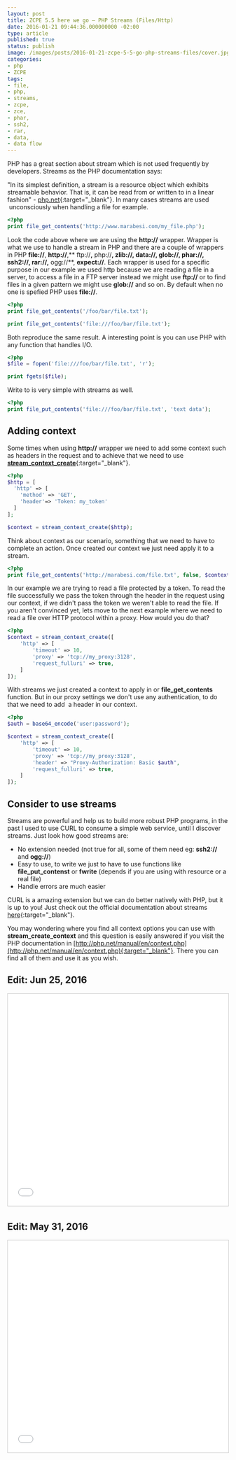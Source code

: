 ```yaml
---
layout: post
title: ZCPE 5.5 here we go – PHP Streams (Files/Http)
date: 2016-01-21 09:44:36.000000000 -02:00
type: article
published: true
status: publish
image: /images/posts/2016-01-21-zcpe-5-5-go-php-streams-files/cover.jpg
categories:
- php
- ZCPE
tags:
- file,
- php,
- streams,
- zcpe,
- zce,
- phar,
- ssh2,
- rar,
- data,
- data flow
---
```


PHP has a great section about stream which is not used frequently by developers.
Streams as the PHP documentation says:

"In its simplest definition, a stream is a resource object which exhibits
streamable behavior. That is, it can be read from or written to in a linear
fashion" - [php.net](http://php.net/manual/en/intro.stream.php){:target="_blank"}.
In many cases streams are used  unconsciously when handling a file for example.

```php
<?php
print file_get_contents('http://www.marabesi.com/my_file.php');
```

Look the code above where we are using the **http://** wrapper. Wrapper is what we use to handle a stream in PHP and there are a couple of wrappers in PHP **file://**, **http://**,** ftp://**,** php://**, **zlib://**, **data://**, **glob://**, **phar://**, **ssh2://**, **rar://**,** ogg://**, **expect://**. Each wrapper is used for a specific purpose in our example we used http because we are reading a file in a server, to access a file in a FTP server instead we might use **ftp://** or to find files in a given pattern we might use **glob://** and so on.
By default when no one is spefied PHP uses **file://**.

```php
<?php
print file_get_contents('/foo/bar/file.txt');

print file_get_contents('file:///foo/bar/file.txt');
```

Both reproduce the same result. A interesting point is you can use PHP with any
function that handles I/O.

```php
<?php
$file = fopen('file:///foo/bar/file.txt', 'r');

print fgets($file);
```

Write to is very simple with streams as well.

```php
<?php
print file_put_contents('file:///foo/bar/file.txt', 'text data');
```

## Adding context

Some times when using **http://** wrapper we need to add some context such as
headers in the request and to achieve that we need to use
[**stream_context_create**](http://php.net/manual/en/function.stream-context-create.php){:target="_blank"}.

```php
<?php
$http = [
  'http' => [
    'method' => 'GET',
    'header'=> 'Token: my_token'
  ]
];

$context = stream_context_create($http);
```

Think about context as our scenario, something that we need to have to complete
an action. Once created our context we just need apply it to a stream.

```php
<?php
print file_get_contents('http://marabesi.com/file.txt', false, $context);
```

In our example we are trying to read a file protected by a token. To read the
file successfully we pass the token through the header in the request using our
context, if we didn't pass the token we weren't able to read the file. If you
aren't convinced yet, lets move to the next example where we need to read a file
over HTTP protocol within a proxy. How would you do that?

```php
<?php
$context = stream_context_create([
    'http' => [
        'timeout' => 10,
        'proxy' => 'tcp://my_proxy:3128',
        'request_fulluri' => true,
    ]
]);
```

With streams we just created a context to apply in or **file_get_contents**
function. But in our proxy settings we don't use any authentication, to do that
we need to add  a header in our context.

```php
<?php
$auth = base64_encode('user:password');

$context = stream_context_create([
    'http' => [
        'timeout' => 10,
        'proxy' => 'tcp://my_proxy:3128',
        'header' => "Proxy-Authorization: Basic $auth",
        'request_fulluri' => true,
    ]
]);
```

## Consider to use streams

Streams are powerful and help us to build more robust PHP programs, in the past
I used to use CURL to consume a simple web service, until I discover streams.
Just look how good streams are:

- No extension needed (not true for all, some of them need eg: **ssh2://** and **ogg://**)
- Easy to use, to write we just to have to use functions like **file_put_contenst** or **fwrite** (depends if you are using with resource or a real file)
- Handle errors are much easier

CURL is a amazing extension but we can do better natively with PHP, but it is
up to you! Just check out the official documentation about streams
[here](http://php.net/manual/en/wrappers.php){:target="_blank"}.

You may wondering where you find all context options you can use with
**stream_create_context** and this question is easily answered if you visit the
PHP documentation in
[http://php.net/manual/en/context.php](http://php.net/manual/en/context.php){:target="_blank"}.
There you can find all of them and use it as you wish.

## Edit: Jun 25, 2016

<iframe src="//www.slideshare.net/slideshow/embed_code/key/17RreQzcXK45Dl" frameborder="0" marginwidth="0" marginheight="0" scrolling="no" width="100%" height="485" style="border: 1px solid #CCC; border-width: 1px; margin-bottom: 5px; max-width: 100%;" allowfullscreen></iframe>

## Edit: May 31, 2016

<iframe width="100%" height="485" style="border: 1px solid #CCC; border-width: 1px; margin-bottom: 5px; max-width: 100%;" src="//www.slideshare.net/slideshow/embed_code/key/16zvfeBdq17ErP" frameborder="0" marginwidth="0" marginheight="0" scrolling="no" allowfullscreen="allowfullscreen"></iframe>
